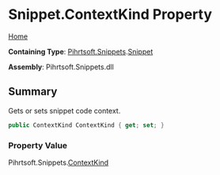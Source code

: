 <a name="_top"></a>

# Snippet\.ContextKind Property

[Home](../../../../README.md#_top)

**Containing Type**: [Pihrtsoft.Snippets](../../README.md#_top)\.[Snippet](../README.md#_top)

**Assembly**: Pihrtsoft\.Snippets\.dll

## Summary

Gets or sets snippet code context\.

```csharp
public ContextKind ContextKind { get; set; }
```

### Property Value

Pihrtsoft\.Snippets\.[ContextKind](../../ContextKind/README.md#_top)

